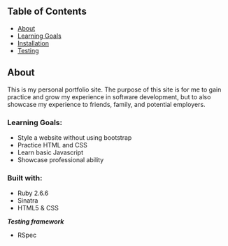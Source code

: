 ## Table of Contents

* [About](#about)
* [Learning Goals](#learning-goals)
* [Installation](#installation)
* [Testing](#testing)

## About

This is my personal portfolio site. The purpose of this site is for me to gain practice and grow my experience in software development, but to also showcase my experience to friends, family, and potential employers.

### Learning Goals: 

- Style a website without using bootstrap
- Practice HTML and CSS
- Learn basic Javascript
- Showcase professional ability


### Built with:

- Ruby 2.6.6
- Sinatra
- HTML5 & CSS

***Testing framework***
- RSpec
